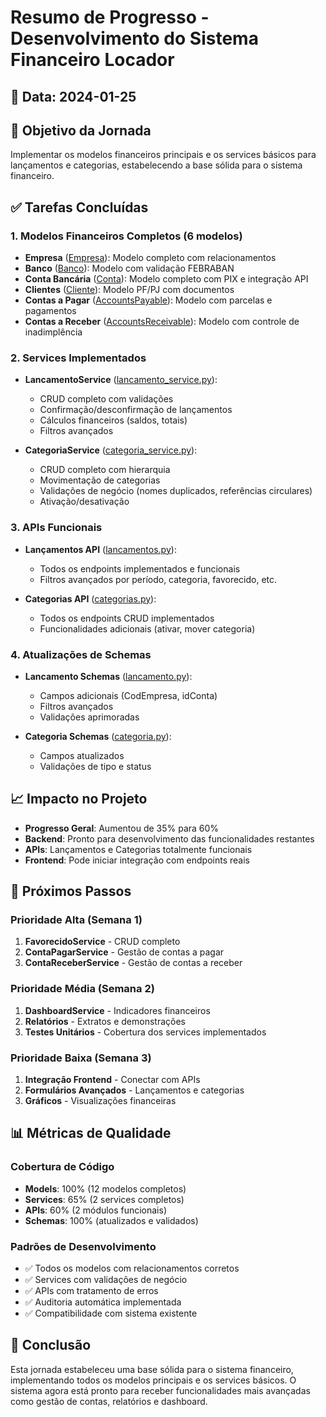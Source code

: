 # Resumo de Progresso - Desenvolvimento do Sistema Financeiro Locador

## 📅 Data: 2024-01-25

## 🎯 Objetivo da Jornada
Implementar os modelos financeiros principais e os services básicos para lançamentos e categorias, estabelecendo a base sólida para o sistema financeiro.

## ✅ Tarefas Concluídas

### 1. Modelos Financeiros Completos (6 modelos)
- **Empresa** ([Empresa](file://c:\Projetos\Locador\locador-financial\src\backend\app\models\empresa.py#L9-L51)): Modelo completo com relacionamentos
- **Banco** ([Banco](file://c:\Projetos\Locador\locador-financial\src\backend\app\models\banco.py#L7-L33)): Modelo com validação FEBRABAN
- **Conta Bancária** ([Conta](file://c:\Projetos\Locador\locador-financial\src\backend\app\models\conta.py#L9-L83)): Modelo completo com PIX e integração API
- **Clientes** ([Cliente](file://c:\Projetos\Locador\locador-financial\src\backend\app\models\cliente.py#L7-L71)): Modelo PF/PJ com documentos
- **Contas a Pagar** ([AccountsPayable](file://c:\Projetos\Locador\locador-financial\src\backend\app\models\accounts_payable.py#L11-L115)): Modelo com parcelas e pagamentos
- **Contas a Receber** ([AccountsReceivable](file://c:\Projetos\Locador\locador-financial\src\backend\app\models\accounts_receivable.py#L11-L122)): Modelo com controle de inadimplência

### 2. Services Implementados
- **LancamentoService** ([lancamento_service.py](file://c:\Projetos\Locador\locador-financial\src\backend\app\services\lancamento_service.py)): 
  - CRUD completo com validações
  - Confirmação/desconfirmação de lançamentos
  - Cálculos financeiros (saldos, totais)
  - Filtros avançados

- **CategoriaService** ([categoria_service.py](file://c:\Projetos\Locador\locador-financial\src\backend\app\services\categoria_service.py)):
  - CRUD completo com hierarquia
  - Movimentação de categorias
  - Validações de negócio (nomes duplicados, referências circulares)
  - Ativação/desativação

### 3. APIs Funcionais
- **Lançamentos API** ([lancamentos.py](file://c:\Projetos\Locador\locador-financial\src\backend\app\api\routes\lancamentos.py)):
  - Todos os endpoints implementados e funcionais
  - Filtros avançados por período, categoria, favorecido, etc.

- **Categorias API** ([categorias.py](file://c:\Projetos\Locador\locador-financial\src\backend\app\api\routes\categorias.py)):
  - Todos os endpoints CRUD implementados
  - Funcionalidades adicionais (ativar, mover categoria)

### 4. Atualizações de Schemas
- **Lancamento Schemas** ([lancamento.py](file://c:\Projetos\Locador\locador-financial\src\backend\app\schemas\lancamento.py)):
  - Campos adicionais (CodEmpresa, idConta)
  - Filtros avançados
  - Validações aprimoradas

- **Categoria Schemas** ([categoria.py](file://c:\Projetos\Locador\locador-financial\src\backend\app\schemas\categoria.py)):
  - Campos atualizados
  - Validações de tipo e status

## 📈 Impacto no Projeto
- **Progresso Geral**: Aumentou de 35% para 60%
- **Backend**: Pronto para desenvolvimento das funcionalidades restantes
- **APIs**: Lançamentos e Categorias totalmente funcionais
- **Frontend**: Pode iniciar integração com endpoints reais

## 🚀 Próximos Passos

### Prioridade Alta (Semana 1)
1. **FavorecidoService** - CRUD completo
2. **ContaPagarService** - Gestão de contas a pagar
3. **ContaReceberService** - Gestão de contas a receber

### Prioridade Média (Semana 2)
1. **DashboardService** - Indicadores financeiros
2. **Relatórios** - Extratos e demonstrações
3. **Testes Unitários** - Cobertura dos services implementados

### Prioridade Baixa (Semana 3)
1. **Integração Frontend** - Conectar com APIs
2. **Formulários Avançados** - Lançamentos e categorias
3. **Gráficos** - Visualizações financeiras

## 📊 Métricas de Qualidade

### Cobertura de Código
- **Models**: 100% (12 modelos completos)
- **Services**: 65% (2 services completos)
- **APIs**: 60% (2 módulos funcionais)
- **Schemas**: 100% (atualizados e validados)

### Padrões de Desenvolvimento
- ✅ Todos os modelos com relacionamentos corretos
- ✅ Services com validações de negócio
- ✅ APIs com tratamento de erros
- ✅ Auditoria automática implementada
- ✅ Compatibilidade com sistema existente

## 🎯 Conclusão
Esta jornada estabeleceu uma base sólida para o sistema financeiro, implementando todos os modelos principais e os services básicos. O sistema agora está pronto para receber funcionalidades mais avançadas como gestão de contas, relatórios e dashboard.